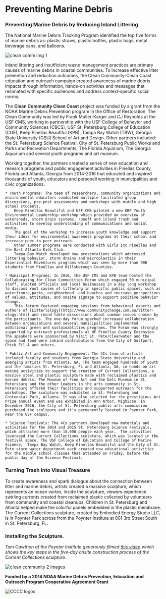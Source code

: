# Preventing Marine Debris

### Preventing Marine Debris by Reducing Inland Littering

The National Marine Debris Tracking Program identified the top five forms of marine debris as: plastic straws, plastic bottles, plastic bags, metal beverage cans, and balloons. 

![clean comm img 1](clean_comm_img1.jpg)

Inland littering and insufficient waste management practices are primary causes of marine debris in coastal communities. 
To increase effective litter prevention and reduction outcomes, the Clean Community-Clean Coast education and outreach campaign created awareness of marine debris impacts through information, hands-on activities and messages that resonated with specific audiences and address context-specific social norms.

The **Clean Community Clean Coast** project was funded by a grant from the NOAA Marine Debris Prevention program in the Office of Restoration. The Clean Community was led by Frank Muller-Karger and CJ Reynolds at the USF CMS, working in partnership with the USF College of Behavior and Community Sciences (CBCS), USF St. Petersburg College of Education (COE), Keep Pinellas Beautiful (KPB), Tampa Bay Watch (TBW), Georgia State University (GSU) School of Art and Design. Other partners included: the St. Petersburg Science Festival, City of St. Petersburg Public Works and Parks and Recreation Departments, The Florida Aquarium, The Georgia Aquarium and several youth programs and art museum.

Working together, the partners created a series of new education and research programs and public engagement activities in Pinellas County, Florida and Atlanta, Georgia from 2014-2016 that educated and inspired thousands of youth, educators and personell working in municipalities and civic organizations.  

    * Youth Programs: The team of researchers, community organizations and environmental educators conducted multiple faciliated group discussions, pre-post assessments and workshops with middle and high school students.  
        Keep Pinellas Beautiful and USF CMS piloted a new KBP Youth Environmental Leadership workshop which provided an overview of watersheds, storm drain systems, runoff and inland trash and activities to develop understanding of communications and social media. 
        The goal of the workshop to increase youth knowledge and support their ideas for environmental awareness programs at their school and increase peer-to-peer outreach. 
        Other summer programs were conducted with Girls Inc Pinellas and the East Atlanta Kids Club. 
        Tampa Bay Watch developed new presentations which addressed littering behavior, storm drains and microplastics in their Experiential Edventures programs which was seen by more than 900 students from Pinellas and Hillsborough Counties. 

    * Municipal Programs: In 2016, the USF CMS and KPB team hosted the Collaborating for Clean Communities Forum which engaged 50 municipal staff, elected officials and local businesses in a day long workshop to discuss root causes of littering in specific public spaces, such as waterfronts,parks, neighborhood  and beaches and increase perspectives of values, attitudes, and onsite signage to support positive behavior change. 
        This forurm featured engaging sessions from behavioral experts and authors of [Litterlology](http://www.communitychange.com.au/litter-ology.html) and round table discussions about common issues chosen by the participants. The one-day forum sparked increased collaboration between organizations and several municipalities implemented additional green and sustainablities programs. The Forum was strongly supported by outreach professionals at UF Pinellas County Extension. The speakers were sponsorsed by Visit St. Pete/Clearwater and the space and food were inkind contributions from the City of Gulfport, Chick Fil-A and others.

    * Public Art and Community Engagement: The 4Cs team of artists included faculty and students from Georgia State University and emerging artists from Atlanta, GA. The team engaged hundreds of youth and the families St. Petersburg, FL and Atlanta, GA, in hands-on art making activities to support the creation of Current Collections, a massive steel and plastic sculpture made with reclaimed plastics and marine debris. The Museum of Fine Art and the Dali Museum in St. Petersburg and the other leaders in the arts community in St. Petersburg offered their facilities and supported outreach for the workshops. The sculpture was exhibited in St. Petersburg and Centennial Park, Atlanta. It was also selected for the prestigious Art Prize annual event and was exhibited in Ann Arbor, Mighican. In December 2016, the City of St. Petersburg public arts commission purchased the scultpure and it's permanently located in Poynter Park, near the USF campus.   

    * Science Festivals: The 4Cs partners developed new materials and activities for the 2014 and 2015 St. Petersburg Science Festivals, which attracted more than 15,000 people each year.  The activities leveraged the Current Collections sculpture, which was located in the festival space. The USF College of Education and College of Marine Science,  Tampa Bay Watch, Keep Pinellas Beautiful and the City of St. Pete storm water department each created new educational activities for the middle school classes that attended on Friday, before the public day of the Science Festival. 

### Turning Trash into Visual Treasure
To create awareness and spark dialogue about the connection between litter and marine debris, artists created a massive sculpture, which represents an ocean vortex. Inside the sculpture, viewers experience swirling currents created from reclaimed plastic collected by volunteers from community and coastal cleanups. Children in St. Petersburg and Atlanta helped make the colorful panels embedded in the plastic membrane. The Current Collections sculpture, created by Embodied Energy Studio LLC, is in Poynter Park across from the Poynter Institute at 801 3rd Street South in St. Petersburg, FL.

### Installing the Sculpture. 

*Tom Cawthon of the Poynter Institute generously filmed [this video](https://www.youtube.com/watch?v=lECoVx0mNlU) which shows the key steps in the five-day onsite construction process of the Current Collections sculpture.*

![clean community 2 images](clean_comm_img2.jpg)


**Funded by a 2014 NOAA Marine Debris Prevention, Education and Outreach Program Cooperative Agreement Grant**

![CCCC logos](CCCC_spon_logos.jpg)
